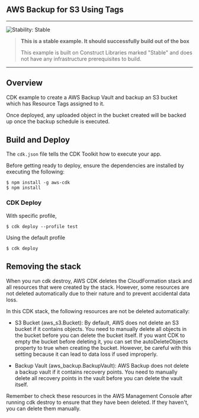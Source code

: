 AWS Backup for S3 Using Tags
---

<!--BEGIN STABILITY BANNER-->
---

![Stability: Stable](https://img.shields.io/badge/stability-Stable-success.svg?style=for-the-badge)

> **This is a stable example. It should successfully build out of the box**
>
> This example is built on Construct Libraries marked "Stable" and does not have any infrastructure prerequisites to build.
---
<!--END STABILITY BANNER-->

## Overview

CDK example to create a AWS Backup Vault and backup an S3 bucket which has Resource Tags assigned to it.


Once deployed, any uploaded object in the bucket created will be backed up once the backup schedule is executed.


## Build and Deploy

The `cdk.json` file tells the CDK Toolkit how to execute your app.

Before getting ready to deploy, ensure the dependencies are installed by executing the following:

```
$ npm install -g aws-cdk
$ npm install
```

### CDK Deploy

With specific profile,
```
$ cdk deploy --profile test
```

Using the default profile

```
$ cdk deploy
```

## Removing the stack

When you run cdk destroy, AWS CDK deletes the CloudFormation stack and all resources that were created by the stack. However, some resources are not deleted automatically due to their nature and to prevent accidental data loss.

In this CDK stack, the following resources are not be deleted automatically:

- S3 Bucket (aws_s3.Bucket): By default, AWS does not delete an S3 bucket if it contains objects. You need to manually delete all objects in the bucket before you can delete the bucket itself. If you want CDK to empty the bucket before deleting it, you can set the autoDeleteObjects property to true when creating the bucket. However, be careful with this setting because it can lead to data loss if used improperly.

- Backup Vault (aws_backup.BackupVault): AWS Backup does not delete a backup vault if it contains recovery points. You need to manually delete all recovery points in the vault before you can delete the vault itself.

Remember to check these resources in the AWS Management Console after running cdk destroy to ensure that they have been deleted. If they haven't, you can delete them manually.
